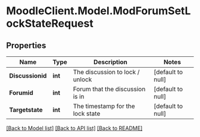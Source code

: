 # MoodleClient.Model.ModForumSetLockStateRequest

## Properties

Name | Type | Description | Notes
------------ | ------------- | ------------- | -------------
**Discussionid** | **int** | The discussion to lock / unlock | [default to null]
**Forumid** | **int** | Forum that the discussion is in | [default to null]
**Targetstate** | **int** | The timestamp for the lock state | [default to null]

[[Back to Model list]](../README.md#documentation-for-models) [[Back to API list]](../README.md#documentation-for-api-endpoints) [[Back to README]](../README.md)

